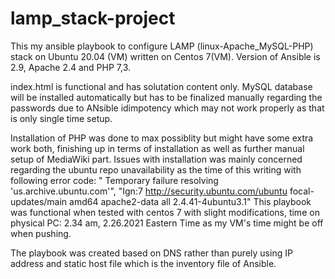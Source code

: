 # lamp_stack-project
This my ansible playbook to configure LAMP (linux-Apache_MySQL-PHP) stack on Ubuntu 20.04 (VM) written on Centos 7(VM).
Version of Ansible is 2.9, Apache 2.4 and PHP 7,3.

index.html is functional and has solutation content only.
MySQL database will be installed automatically but has to be finalized manually regarding the passwords due to ANsible idimpotency which may not work properly as that is only single time setup.

Installation of PHP was done to max possiblity but might have some extra work both, finishing up in terms of installation as well as further manual setup of MediaWiki part.
Issues with installation was mainly concerned regarding the ubuntu repo unavailability as the time of this writing with following error code:
"  Temporary failure resolving 'us.archive.ubuntu.com'", "Ign:7 http://security.ubuntu.com/ubuntu focal-updates/main amd64 apache2-data all 2.4.41-4ubuntu3.1"
This playbook was functional when tested with centos 7 with slight modifications, time on physical PC: 2.34 am, 2.26.2021 Eastern Time as my VM's time might be off when pushing.

The playbook was created based on DNS rather than purely using IP address and static host file which is the inventory file of Ansible.
